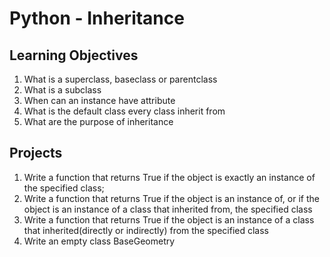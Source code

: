 # Python - Inheritance

## Learning Objectives
  1. What is a superclass, baseclass or parentclass
  2. What is a subclass
  3. When can an instance have attribute
  4. What is the default class every class inherit from
  5. What are the purpose of inheritance

## Projects
  1. Write a function that returns True if the object is 
  exactly an instance of the specified class;
  2. Write a function that returns True if the object is an instance of,
  or if the object is an instance of a class that inherited from, the
  specified class
  3. Write a function that returns True if the object is an instance of a 
  class that inherited(directly or indirectly) from the specified class
  4. Write an empty class BaseGeometry 